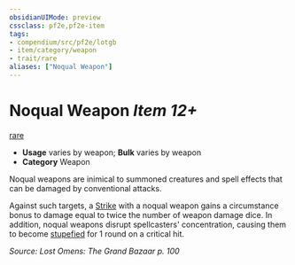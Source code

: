```yaml
---
obsidianUIMode: preview
cssclass: pf2e,pf2e-item
tags:
- compendium/src/pf2e/lotgb
- item/category/weapon
- trait/rare
aliases: ["Noqual Weapon"]
---
```

# Noqual Weapon *Item 12+*  
[rare](/rules/traits/rare.md)  

- **Usage** varies by weapon; **Bulk** varies by weapon
- **Category** Weapon

Noqual weapons are inimical to summoned creatures and spell effects that can be damaged by conventional attacks.

Against such targets, a [Strike](/rules/actions/strike.md) with a noqual weapon gains a circumstance bonus to damage equal to twice the number of weapon damage dice. In addition, noqual weapons disrupt spellcasters' concentration, causing them to become [stupefied](/rules/conditions.md#Stupefied) for 1 round on a critical hit.

*Source: Lost Omens: The Grand Bazaar p. 100*